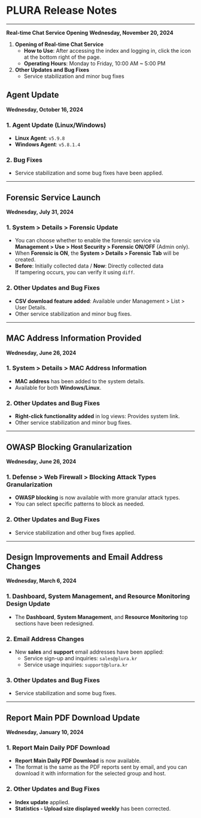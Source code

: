 # PLURA Release Notes

---

**Real-time Chat Service Opening**
**Wednesday, November 20, 2024**

1. **Opening of Real-time Chat Service**
   - **How to Use**: After accessing the index and logging in, click the icon at the bottom right of the page.
   - **Operating Hours**: Monday to Friday, 10:00 AM ~ 5:00 PM
2. **Other Updates and Bug Fixes**
   - Service stabilization and minor bug fixes

## Agent Update

**Wednesday, October 16, 2024**

### 1. Agent Update (Linux/Windows)

- **Linux Agent**: `v5.9.8`
- **Windows Agent**: `v5.8.1.4`

### 2. Bug Fixes

- Service stabilization and some bug fixes have been applied.

---

## Forensic Service Launch

**Wednesday, July 31, 2024**

### 1. System > Details > Forensic Update

- You can choose whether to enable the forensic service via **Management > Use > Host Security > Forensic ON/OFF** (Admin only).
- When **Forensic is ON**, the **System > Details > Forensic Tab** will be created.
- **Before**: Initially collected data / **Now**: Directly collected data  
  If tampering occurs, you can verify it using `diff`.

### 2. Other Updates and Bug Fixes

- **CSV download feature added**: Available under Management > List > User Details.
- Other service stabilization and minor bug fixes.

---

## MAC Address Information Provided

**Wednesday, June 26, 2024**

### 1. System > Details > MAC Address Information

- **MAC address** has been added to the system details.
- Available for both **Windows/Linux**.

### 2. Other Updates and Bug Fixes

- **Right-click functionality added** in log views: Provides system link.
- Other service stabilization and minor bug fixes.

---

## OWASP Blocking Granularization

**Wednesday, June 26, 2024**

### 1. Defense > Web Firewall > Blocking Attack Types Granularization

- **OWASP blocking** is now available with more granular attack types.
- You can select specific patterns to block as needed.

### 2. Other Updates and Bug Fixes

- Service stabilization and other bug fixes applied.

---

## Design Improvements and Email Address Changes

**Wednesday, March 6, 2024**

### 1. Dashboard, System Management, and Resource Monitoring Design Update

- The **Dashboard**, **System Management**, and **Resource Monitoring** top sections have been redesigned.

### 2. Email Address Changes

- New **sales** and **support** email addresses have been applied:  
  - Service sign-up and inquiries: `sales@plura.kr`
  - Service usage inquiries: `support@plura.kr`

### 3. Other Updates and Bug Fixes

- Service stabilization and some bug fixes.

---

## Report Main PDF Download Update

**Wednesday, January 10, 2024**

### 1. Report Main Daily PDF Download

- **Report Main Daily PDF Download** is now available.
- The format is the same as the PDF reports sent by email, and you can download it with information for the selected group and host.

### 2. Other Updates and Bug Fixes

- **Index update** applied.
- **Statistics - Upload size displayed weekly** has been corrected.
